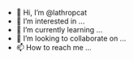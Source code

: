 - 👋 Hi, I’m @lathropcat
- 👀 I’m interested in ...
- 🌱 I’m currently learning ...
- 💞️ I’m looking to collaborate on ...
- 📫 How to reach me ...

<!---
lathropcat/lathropcat is a ✨ special ✨ repository because its `README.md` (this file) appears on your GitHub profile.
You can click the Preview link to take a look at your changes.
--->
